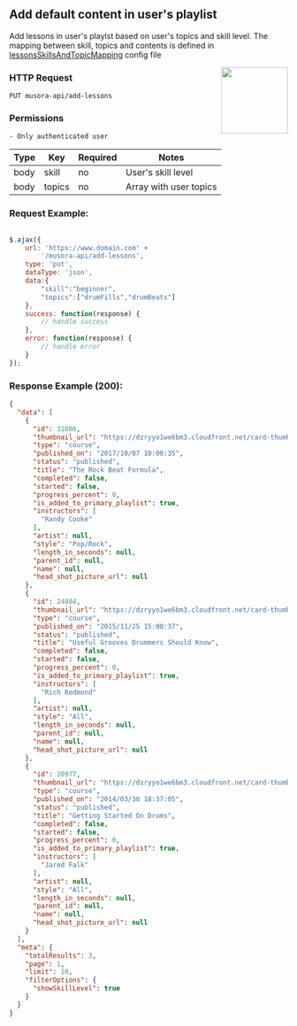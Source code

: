 ## Add default content in user's playlist

Add lessons in user's playlst based on user's topics and skill level.
The mapping between skill, topics and contents is defined in [lessonsSkillsAndTopicMapping](https://github.com/railroadmedia/drumeo/blob/master/laravel/config/lessonsSkillsAndTopicMapping.php) config file

<a href="https://www.postman.com/red-shadow-611407/workspace/staging-drumeo-with-musora-api/request/9725390-02e7bbcd-0a7f-42fd-b666-f497b26da66f"  target="_blank" style="float:right;">
<img width="120px" src="https://images.ctfassets.net/1wryd5vd9xez/1sHuHRROdF7ifCjy4QKVXk/a44e85c6138dbe13126c4ede8650cf29/https___cdn-images-1.medium.com_max_2000_1_O0OZO4m6nbwwnYAtkSQO0g.png"/>
</a>

### HTTP Request

`PUT musora-api/add-lessons`

### Permissions

    - Only authenticated user

|Type|Key|Required|Notes|
|----|---|--------|-----|
|body|skill|  no  | User's skill level|
|body|topics|  no  | Array with user topics|


### Request Example:

```js

$.ajax({
    url: 'https://www.domain.com' +
        '/musora-api/add-lessons',
    type: 'put',
    dataType: 'json',
    data:{
        "skill":"beginner",
        "topics":["drumFills","drumBeats"]
    },
    success: function(response) {
        // handle success
    },
    error: function(response) {
        // handle error
    }
});
```

### Response Example (200):

```json
{
  "data": [
    {
      "id": 31086,
      "thumbnail_url": "https://dzryyo1we6bm3.cloudfront.net/card-thumbnails/courses/550/dcb-41.jpg",
      "type": "course",
      "published_on": "2017/10/07 10:00:35",
      "status": "published",
      "title": "The Rock Beat Formula",
      "completed": false,
      "started": false,
      "progress_percent": 0,
      "is_added_to_primary_playlist": true,
      "instructors": [
        "Randy Cooke"
      ],
      "artist": null,
      "style": "Pop/Rock",
      "length_in_seconds": null,
      "parent_id": null,
      "name": null,
      "head_shot_picture_url": null
    },
    {
      "id": 24804,
      "thumbnail_url": "https://dzryyo1we6bm3.cloudfront.net/card-thumbnails/courses/550/dci-63.jpg",
      "type": "course",
      "published_on": "2015/11/25 15:00:37",
      "status": "published",
      "title": "Useful Grooves Drummers Should Know",
      "completed": false,
      "started": false,
      "progress_percent": 0,
      "is_added_to_primary_playlist": true,
      "instructors": [
        "Rich Redmond"
      ],
      "artist": null,
      "style": "All",
      "length_in_seconds": null,
      "parent_id": null,
      "name": null,
      "head_shot_picture_url": null
    },
    {
      "id": 20977,
      "thumbnail_url": "https://dzryyo1we6bm3.cloudfront.net/card-thumbnails/courses/550/dcb-01.jpg",
      "type": "course",
      "published_on": "2014/03/30 18:37:05",
      "status": "published",
      "title": "Getting Started On Drums",
      "completed": false,
      "started": false,
      "progress_percent": 0,
      "is_added_to_primary_playlist": true,
      "instructors": [
        "Jared Falk"
      ],
      "artist": null,
      "style": "All",
      "length_in_seconds": null,
      "parent_id": null,
      "name": null,
      "head_shot_picture_url": null
    }
  ],
  "meta": {
    "totalResults": 3,
    "page": 1,
    "limit": 10,
    "filterOptions": {
      "showSkillLevel": true
    }
  }
}
```

